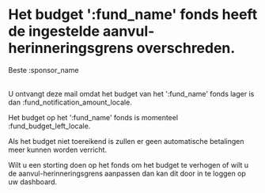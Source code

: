 # Het budget ':fund_name' fonds heeft de ingestelde aanvul-herinneringsgrens overschreden.

Beste :sponsor_name
&nbsp;  
&nbsp;  

U ontvangt deze mail omdat het budget van het ':fund_name' fonds lager is dan :fund_notification_amount_locale.

Het budget op het ':fund_name' fonds is momenteel :fund_budget_left_locale.

Als het budget niet toereikend is zullen er geen automatische betalingen meer kunnen worden verricht.

Wilt u een storting doen op het fonds om het budget te verhogen of wilt u de aanvul-herinneringsgrens aanpassen dan kan dit door in te loggen op uw dashboard.
